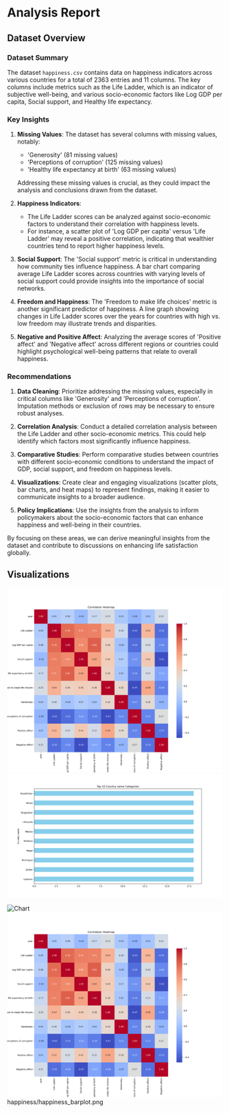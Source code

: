 # Analysis Report

## Dataset Overview
### Dataset Summary

The dataset `happiness.csv` contains data on happiness indicators across various countries for a total of 2363 entries and 11 columns. The key columns include metrics such as the Life Ladder, which is an indicator of subjective well-being, and various socio-economic factors like Log GDP per capita, Social support, and Healthy life expectancy. 

### Key Insights

1. **Missing Values**: The dataset has several columns with missing values, notably:
   - 'Generosity' (81 missing values)
   - 'Perceptions of corruption' (125 missing values)
   - 'Healthy life expectancy at birth' (63 missing values)
   
   Addressing these missing values is crucial, as they could impact the analysis and conclusions drawn from the dataset.

2. **Happiness Indicators**:
   - The Life Ladder scores can be analyzed against socio-economic factors to understand their correlation with happiness levels.
   - For instance, a scatter plot of 'Log GDP per capita' versus 'Life Ladder' may reveal a positive correlation, indicating that wealthier countries tend to report higher happiness levels.

3. **Social Support**: The 'Social support' metric is critical in understanding how community ties influence happiness. A bar chart comparing average Life Ladder scores across countries with varying levels of social support could provide insights into the importance of social networks.

4. **Freedom and Happiness**: The 'Freedom to make life choices' metric is another significant predictor of happiness. A line graph showing changes in Life Ladder scores over the years for countries with high vs. low freedom may illustrate trends and disparities.

5. **Negative and Positive Affect**: Analyzing the average scores of 'Positive affect' and 'Negative affect' across different regions or countries could highlight psychological well-being patterns that relate to overall happiness.

### Recommendations

1. **Data Cleaning**: Prioritize addressing the missing values, especially in critical columns like 'Generosity' and 'Perceptions of corruption'. Imputation methods or exclusion of rows may be necessary to ensure robust analyses.

2. **Correlation Analysis**: Conduct a detailed correlation analysis between the Life Ladder and other socio-economic metrics. This could help identify which factors most significantly influence happiness.

3. **Comparative Studies**: Perform comparative studies between countries with different socio-economic conditions to understand the impact of GDP, social support, and freedom on happiness levels. 

4. **Visualizations**: Create clear and engaging visualizations (scatter plots, bar charts, and heat maps) to represent findings, making it easier to communicate insights to a broader audience.

5. **Policy Implications**: Use the insights from the analysis to inform policymakers about the socio-economic factors that can enhance happiness and well-being in their countries.

By focusing on these areas, we can derive meaningful insights from the dataset and contribute to discussions on enhancing life satisfaction globally.

## Visualizations
![Chart](./happiness\happiness_heatmap.png)
![Chart](./happiness\happiness_barplot.png)

![Chart](.happiness/happiness_barplot.png)
![Chart](happiness/happiness_heatmap.png)
happiness/happiness_barplot.png

